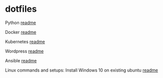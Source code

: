 # dotfiles

Python [readme](python/)

Docker [readme](docker/)

Kubernetes [readme](kubernetes/)

Wordpress [readme](wordpress/)

Ansible [readme](ansible/)

Linux commands and setups:
Install Windows 10 on existing ubuntu [readme](linux/) 


